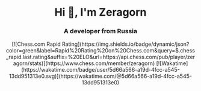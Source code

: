 <h1 align="center">Hi 👋, I'm Zeragorn</h1>
<h3 align="center">A developer from Russia</h3>
<p align="center">
[![Chess.com Rapid Rating](https://img.shields.io/badge/dynamic/json?color=green&label=Rapid%20Rating%20on%20Chess.com&query=$.chess_rapid.last.rating&suffix=%20ELO&url=https://api.chess.com/pub/player/zeragorn/stats)](https://www.chess.com/member/zeragorn)
[![Wakatime](https://wakatime.com/badge/user/5d66a566-a19d-4fcc-a545-13dd951313e0.svg)](https://wakatime.com/@5d66a566-a19d-4fcc-a545-13dd951313e0)
</p>

